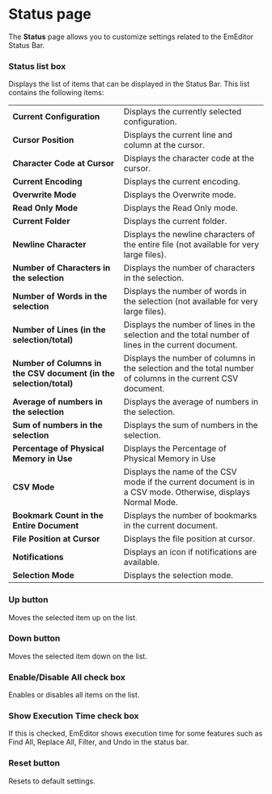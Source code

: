 # Status page

The **Status** page allows you to customize settings related to the EmEditor
Status Bar.

### Status list box

Displays the list of items that can be displayed in the Status Bar. This list contains the following items:

|     |     |
| --- | --- |
| **Current Configuration** | Displays the currently selected configuration. |
| **Cursor Position** | Displays the current line and column at the cursor. |
| **Character Code at Cursor** | Displays the character code at the cursor. |
| **Current Encoding** | Displays the current encoding. |
| **Overwrite Mode** | Displays the Overwrite mode. |
| **Read Only Mode** | Displays the Read Only mode. |
| **Current Folder** | Displays the current folder. |
| **Newline Character** | Displays the newline characters of the entire file (not available for very large files). |
| **Number of Characters in the selection** | Displays the number of characters in the selection. |
| **Number of Words in the selection** | Displays the number of words in the selection (not available for very large files). |
| **Number of Lines (in the selection/total)** | Displays the number of lines in the selection and the total number of lines in the current document. |
| **Number of Columns in the CSV document (in the selection/total)** | Displays the number of columns in the selection and the total number of columns in the current CSV document. |
| **Average of numbers in the selection** | Displays the average of numbers in the selection. |
| **Sum of numbers in the selection** | Displays the sum of numbers in the selection. |
| **Percentage of Physical Memory in Use** | Displays the Percentage of Physical Memory in Use |
| **CSV Mode** | Displays the name of the CSV mode if the current document is in a CSV mode. Otherwise, displays Normal Mode. |
| **Bookmark Count in the Entire Document** | Displays the number of bookmarks in the current document. |
| **File Position at Cursor** | Displays the file position at cursor. |
| **Notifications** | Displays an icon if notifications are available. |
| **Selection Mode** | Displays the selection mode. |

### Up button

Moves the selected item up on the list.

### Down button

Moves the selected item down on the list.

### Enable/Disable All check box

Enables or disables all items on the list.

### Show Execution Time check box

If this is checked, EmEditor shows execution time for some features such as Find All, Replace All, Filter, and Undo in the status bar.

### Reset button

Resets to default settings.
